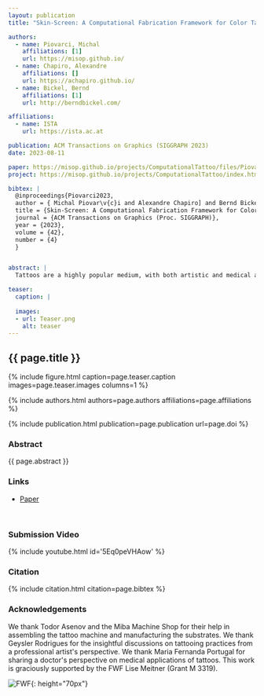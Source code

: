 ```yaml
---
layout: publication
title: "Skin-Screen: A Computational Fabrication Framework for Color Tattoos"

authors:
  - name: Piovarci, Michal
    affiliations: [1]
    url: https://misop.github.io/
  - name: Chapiro, Alexandre
    affiliations: []
    url: https://achapiro.github.io/
  - name: Bickel, Bernd
    affiliations: [1]
    url: http://berndbickel.com/

affiliations:
  - name: ISTA
    url: https://ista.ac.at

publication: ACM Transactions on Graphics (SIGGRAPH 2023)
date: 2023-08-11

paper: https://misop.github.io/projects/ComputationalTattoo/files/Piovarci2023.pdf
project: https://misop.github.io/projects/ComputationalTattoo/index.html

bibtex: |
  @inproceedings{Piovarci2023,
  author = { Michal Piovar\v{c}i and Alexandre Chapiro] and Bernd Bickel},
  title = {Skin-Screen: A Computational Fabrication Framework for Color Tattoos},
  journal = {ACM Transactions on Graphics (Proc. SIGGRAPH)},
  year = {2023},
  volume = {42},
  number = {4}
  }


abstract: |
  Tattoos are a highly popular medium, with both artistic and medical applications. Although the mechanical process of tattoo application has evolved historically, the results are reliant on the artisanal skill of the artist. This can be especially challenging for some skin tones, or in cases where artists lack experience. We provide the first systematic overview of tattooing as a computational fabrication technique. We built an automated tattooing rig and a recipe for the creation of silicone sheets mimicking realistic skin tones, which allowed us to create an accurate model predicting tattoo appearance. This enables several exciting applications including tattoo previewing, color retargeting, novel ink spectra optimization, color-accurate prosthetics, and more.

teaser:
  caption: |
    
  images:
  - url: Teaser.png
    alt: teaser
---
```


## {{ page.title }}

{% include figure.html caption=page.teaser.caption images=page.teaser.images columns=1 %}

{% include authors.html authors=page.authors affiliations=page.affiliations %}

{% include publication.html publication=page.publication url=page.doi %}


### Abstract

{{ page.abstract }}

### Links

* [Paper](https://misop.github.io/projects/ComputationalTattoo/files/Piovarci2023.pdf)
<br>

### Submission Video

{% include youtube.html id='5Eq0peVHAow' %}

### Citation

{% include citation.html citation=page.bibtex %}

### Acknowledgements

We thank Todor Asenov and the Miba Machine Shop for their help in assembling the tattoo machine and manufacturing the substrates. We thank Geysler Rodrigues for the insightful discussions on tattooing practices from a professional artist's perspective. We thank Maria Fernanda Portugal for sharing a doctor's perspective on medical applications of tattoos. This work is graciously supported by the FWF Lise Meitner (Grant M 3319).

![FWF](fwf.jpg){: height="70px"}                                  
